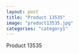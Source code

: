 ```yaml
---
layout: post
title: "Product 13535"
image: "product13535.jpg"
categories: "category1"
---
```

Product 13535
